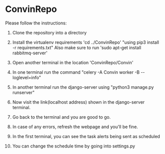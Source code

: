 # ConvinRepo

Please follow the instructions:

1. Clone the repository into a directory

2. Install the virtualenv requirements
        'cd ../ConvinRepo'
        "using pip3 install -r requirements.txt"
        Also make sure to run 'sudo apt-get install rabbitmq-server'
        
3. Open another terminal in the location 'ConvinRepo/Convin'

5. In one terminal run the command "celery -A Convin worker -B --loglevel=info"

4. In another terminal run the django-server using "python3 manage.py runserver"

6. Now visit the link(localhost address) shown in the django-server terminal.

7. Go back to the terminal and you are good to go.

8. In case of any errors, refresh the webpage and you'll be fine.

9. In the first terminal, you can see the task alerts being sent as scheduled

10. You can change the schedule time by going into settings.py
